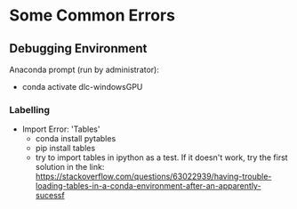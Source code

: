 
# Some Common Errors   

## Debugging Environment
Anaconda prompt (run by administrator):
- conda activate dlc-windowsGPU

### Labelling
- Import Error: 'Tables'
	- conda install pytables
	- pip install tables
	- try to import tables in ipython as a test. If it doesn't work, try the first solution in the link:
		https://stackoverflow.com/questions/63022939/having-trouble-loading-tables-in-a-conda-environment-after-an-apparently-sucessf